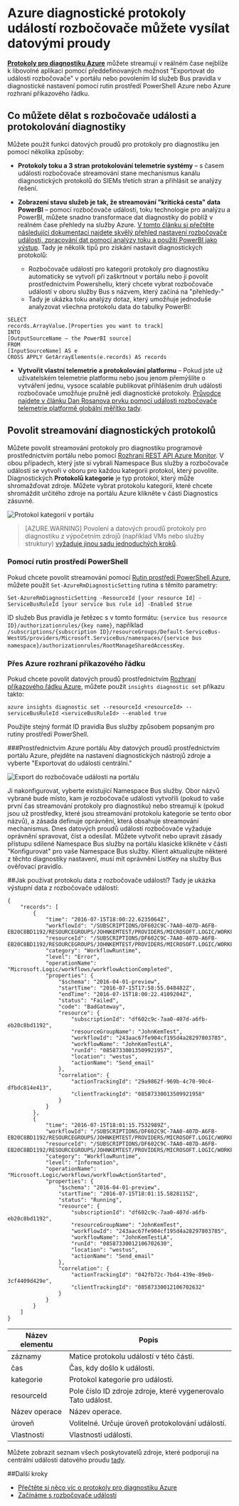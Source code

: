 <properties
    pageTitle="Azure diagnostické protokoly událostí rozbočovače můžete vysílat datovými proudy | Microsoft Azure"
    description="Zjistěte, jak můžete vysílat datovými proudy Azure diagnostické protokoly událostí rozbočovače."
    authors="johnkemnetz"
    manager="rboucher"
    editor=""
    services="monitoring-and-diagnostics"
    documentationCenter="monitoring-and-diagnostics"/>

<tags
    ms.service="monitoring-and-diagnostics"
    ms.workload="na"
    ms.tgt_pltfrm="na"
    ms.devlang="na"
    ms.topic="article"
    ms.date="08/08/2016"
    ms.author="johnkem"/>

# <a name="stream-azure-diagnostic-logs-to-event-hubs"></a>Azure diagnostické protokoly událostí rozbočovače můžete vysílat datovými proudy

**[Protokoly pro diagnostiku Azure](monitoring-overview-of-diagnostic-logs.md)** můžete streamují v reálném čase nejblíže k libovolné aplikaci pomocí předdefinovaných možnost "Exportovat do události rozbočovače" v portálu nebo povolením Id služeb Bus pravidla v diagnostické nastavení pomocí rutin prostředí PowerShell Azure nebo Azure rozhraní příkazového řádku.

## <a name="what-you-can-do-with-diagnostics-logs-and-event-hubs"></a>Co můžete dělat s rozbočovače události a protokolování diagnostiky
Můžete použít funkci datových proudů pro protokoly pro diagnostiku jen pomocí několika způsoby:

- **Protokoly toku a 3 stran protokolování telemetrie systémy** – s časem události rozbočovače streamování stane mechanismus kanálu diagnostických protokolů do SIEMs třetích stran a přihlásit se analýzy řešení.

- **Zobrazení stavu služeb je tak, že streamování "kritická cesta" data PowerBI** – pomocí rozbočovače události, toku technologie pro analýzu a PowerBI, můžete snadno transformace dat diagnostiky do poblíž v reálném čase přehledy na služby Azure. [V tomto článku si přečtěte následující dokumentaci najdete skvělý přehled nastavení rozbočovače události, zpracování dat pomocí analýzy toku a použití PowerBI jako výstup](../stream-analytics/stream-analytics-power-bi-dashboard.md). Tady je několik tipů pro získání nastavit diagnostických protokolů:
    - Rozbočovače událostí pro kategorii protokoly pro diagnostiku automaticky se vytvoří při zaškrtnout v portálu nebo ji povolit prostřednictvím Powershellu, který chcete vybrat rozbočovače událostí v oboru služby Bus s názvem, který začíná na "přehledy-"
    - Tady je ukázka toku analýzy dotaz, který umožňuje jednoduše analyzovat všechna protokolu data do tabulky PowerBI:

```
SELECT
records.ArrayValue.[Properties you want to track]
INTO
[OutputSourceName – the PowerBI source]
FROM
[InputSourceName] AS e
CROSS APPLY GetArrayElements(e.records) AS records
```

- **Vytvořit vlastní telemetrie a protokolování platformu** – Pokud jste už uživatelském telemetrie platformu nebo jsou jenom přemýšlíte o vytváření jednu, vysoce scalable publikovat přihlášením druh události rozbočovače umožňuje pružně jedí diagnostické protokoly. [Průvodce najdete v článku Dan Rosanova prvku pomocí události rozbočovače telemetrie platformě globální měřítko tady](https://azure.microsoft.com/documentation/videos/build-2015-designing-and-sizing-a-global-scale-telemetry-platform-on-azure-event-Hubs/).

## <a name="enable-streaming-of-diagnostic-logs"></a>Povolit streamování diagnostických protokolů
Můžete povolit streamování protokoly pro diagnostiku programově prostřednictvím portálu nebo pomocí [Rozhraní REST API Azure Monitor](https://msdn.microsoft.com/library/azure/dn931943.aspx). V obou případech, který jste si vybrali Namespace Bus služby a rozbočovače události se vytvoří v oboru pro každou kategorii protokol, který povolíte. Diagnostických **Protokolů kategorie** je typ protokol, který může shromažďovat zdroje. Můžete vybrat protokolu kategorií, které chcete shromáždit určitého zdroje na portálu Azure klikněte v části Diagnostics zásuvné.

![Protokol kategorií v portálu](./media/monitoring-stream-diagnostic-logs-to-event-hubs/log-categories.png)

> [AZURE.WARNING] Povolení a datových proudů protokoly pro diagnostiku z výpočetním zdrojů (například VMs nebo služby struktury) [vyžaduje jinou sadu jednoduchých kroků](../event-hubs/event-hubs-streaming-azure-diags-data.md).

### <a name="via-powershell-cmdlets"></a>Pomocí rutin prostředí PowerShell
Pokud chcete povolit streamování pomocí [Rutin prostředí PowerShell Azure](insights-powershell-samples.md), můžete použít `Set-AzureRmDiagnosticSetting` rutina s těmito parametry:

```
Set-AzureRmDiagnosticSetting -ResourceId [your resource Id] -ServiceBusRuleId [your service bus rule id] -Enabled $true
```

ID služeb Bus pravidla je řetězec s v tomto formátu: `{service bus resource ID}/authorizationrules/{key name}`, například `/subscriptions/{subscription ID}/resourceGroups/Default-ServiceBus-WestUS/providers/Microsoft.ServiceBus/namespaces/{service bus namespace}/authorizationrules/RootManageSharedAccessKey`.


### <a name="via-azure-cli"></a>Přes Azure rozhraní příkazového řádku
Pokud chcete povolit datových proudů prostřednictvím [Rozhraní příkazového řádku Azure](insights-cli-samples.md), můžete použít `insights diagnostic set` příkazu takto:

```
azure insights diagnostic set --resourceId <resourceId> --serviceBusRuleId <serviceBusRuleId> --enabled true
```

Použijte stejný formát ID pravidla Bus služby způsobem popsaným pro rutiny prostředí PowerShell.

###<a name="via-azure-portal"></a>Prostřednictvím Azure portálu
Aby datových proudů prostřednictvím portálu Azure, přejděte na nastavení diagnostických nástrojů zdroje a vyberte "Exportovat do události centrální."

![Export do rozbočovače události na portálu](./media/monitoring-stream-diagnostic-logs-to-event-hubs/portal-export.png)

Ji nakonfigurovat, vyberte existující Namespace Bus služby. Obor názvů vybrané bude místo, kam je rozbočovače události vytvořili (pokud to vaše první čas streamování protokoly pro diagnostiku) nebo streamují k (pokud jsou už prostředky, které jsou streamování protokolu kategorie se tento obor názvů), a zásada definuje oprávnění, která obsahuje streamování mechanismus. Dnes datových proudů události rozbočovače vyžaduje oprávnění spravovat, číst a odesílat. Můžete vytvořit nebo upravit zásady přístupu sdílené Namespace Bus služby na portálu klasické klikněte v části "Konfigurovat" pro vaše Namespace Bus služby. Klient aktualizujte některé z těchto diagnostiky nastavení, musí mít oprávnění ListKey na služby Bus ověřovací pravidlo.

##<a name="how-do-i-consume-the-log-data-from-event-hubs"></a>Jak používat protokolu data z rozbočovače událostí?
Tady je ukázka výstupní data z rozbočovače událostí:

```
{
    "records": [
        {
            "time": "2016-07-15T18:00:22.6235064Z",
            "workflowId": "/SUBSCRIPTIONS/DF602C9C-7AA0-407D-A6FB-EB20C8BD1192/RESOURCEGROUPS/JOHNKEMTEST/PROVIDERS/MICROSOFT.LOGIC/WORKFLOWS/JOHNKEMTESTLA",
            "resourceId": "/SUBSCRIPTIONS/DF602C9C-7AA0-407D-A6FB-EB20C8BD1192/RESOURCEGROUPS/JOHNKEMTEST/PROVIDERS/MICROSOFT.LOGIC/WORKFLOWS/JOHNKEMTESTLA/RUNS/08587330013509921957/ACTIONS/SEND_EMAIL",
            "category": "WorkflowRuntime",
            "level": "Error",
            "operationName": "Microsoft.Logic/workflows/workflowActionCompleted",
            "properties": {
                "$schema": "2016-04-01-preview",
                "startTime": "2016-07-15T17:58:55.048482Z",
                "endTime": "2016-07-15T18:00:22.4109204Z",
                "status": "Failed",
                "code": "BadGateway",
                "resource": {
                    "subscriptionId": "df602c9c-7aa0-407d-a6fb-eb20c8bd1192",
                    "resourceGroupName": "JohnKemTest",
                    "workflowId": "243aac67fe904cf195d4a28297803785",
                    "workflowName": "JohnKemTestLA",
                    "runId": "08587330013509921957",
                    "location": "westus",
                    "actionName": "Send_email"
                },
                "correlation": {
                    "actionTrackingId": "29a9862f-969b-4c70-90c4-dfbdc814e413",
                    "clientTrackingId": "08587330013509921958"
                }
            }
        },
        {
            "time": "2016-07-15T18:01:15.7532989Z",
            "workflowId": "/SUBSCRIPTIONS/DF602C9C-7AA0-407D-A6FB-EB20C8BD1192/RESOURCEGROUPS/JOHNKEMTEST/PROVIDERS/MICROSOFT.LOGIC/WORKFLOWS/JOHNKEMTESTLA",
            "resourceId": "/SUBSCRIPTIONS/DF602C9C-7AA0-407D-A6FB-EB20C8BD1192/RESOURCEGROUPS/JOHNKEMTEST/PROVIDERS/MICROSOFT.LOGIC/WORKFLOWS/JOHNKEMTESTLA/RUNS/08587330012106702630/ACTIONS/SEND_EMAIL",
            "category": "WorkflowRuntime",
            "level": "Information",
            "operationName": "Microsoft.Logic/workflows/workflowActionStarted",
            "properties": {
                "$schema": "2016-04-01-preview",
                "startTime": "2016-07-15T18:01:15.5828115Z",
                "status": "Running",
                "resource": {
                    "subscriptionId": "df602c9c-7aa0-407d-a6fb-eb20c8bd1192",
                    "resourceGroupName": "JohnKemTest",
                    "workflowId": "243aac67fe904cf195d4a28297803785",
                    "workflowName": "JohnKemTestLA",
                    "runId": "08587330012106702630",
                    "location": "westus",
                    "actionName": "Send_email"
                },
                "correlation": {
                    "actionTrackingId": "042fb72c-7bd4-439e-89eb-3cf4409d429e",
                    "clientTrackingId": "08587330012106702632"
                }
            }
        }
    ]
}
```

| Název elementu | Popis                                            |
|--------------|--------------------------------------------------------|
|záznamy       | Matice protokolu událostí v této části.            |
|čas          | Čas, kdy došlo k události.                      |
|kategorie      | Protokol kategorie pro události.                           |
|resourceId    | Pole číslo ID zdroje zdroje, které vygenerovalo Tato událost. |
|Název operace | Název operace.                                 |
|úroveň         | Volitelné. Určuje úroveň protokolování událostí.               |
|Vlastnosti    | Vlastnosti události.                               |


Můžete zobrazit seznam všech poskytovatelů zdroje, které podporují na centrální události datového proudu [tady](monitoring-overview-of-diagnostic-logs.md).

##<a name="next-steps"></a>Další kroky
- [Přečtěte si něco víc o protokoly pro diagnostiku Azure](monitoring-overview-of-diagnostic-logs.md)
- [Začínáme s rozbočovače události](../event-hubs/event-hubs-csharp-ephcs-getstarted.md)
